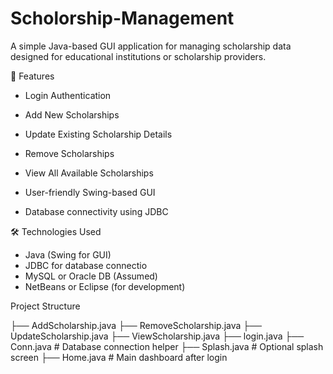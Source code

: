 # Scholorship-Management

A simple Java-based GUI application for managing scholarship data designed for educational institutions or scholarship providers.

🚀 Features
 
- Login Authentication
 
- Add New Scholarships
 
- Update Existing Scholarship Details
 
- Remove Scholarships
 
- View All Available Scholarships
 
- User-friendly Swing-based GUI
 
- Database connectivity using JDBC

🛠️ Technologies Used

- Java (Swing for GUI)
- JDBC for database connectio
- MySQL or Oracle DB (Assumed)
- NetBeans or Eclipse (for development)

Project Structure

├── AddScholarship.java
├── RemoveScholarship.java
├── UpdateScholarship.java
├── ViewScholarship.java
├── login.java
├── Conn.java # Database connection helper
├── Splash.java # Optional splash screen
├── Home.java # Main dashboard after login


